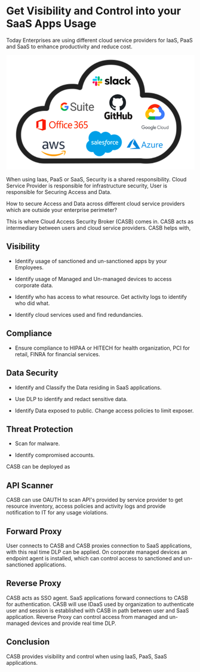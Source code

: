 # Get Visibility and Control into your SaaS Apps Usage

Today Enterprises are using different cloud service providers for IaaS, PaaS and SaaS to enhance productivity and reduce cost.

![Alt text](img/casb.png?raw=true "casb")

When using Iaas, PaaS or SaaS, Security is a shared responsibility. Cloud Service Provider is responsible for infrastructure security, User is responsible for Securing Access and Data.

How to secure Access and Data across different cloud service providers which are outside your enterprise perimeter?

This is where Cloud Access Security Broker (CASB) comes in. CASB acts as intermediary between users and cloud service providers. CASB helps with,

## Visibility

- Identify usage of sanctioned and un-sanctioned apps by your Employees. 

- Identify usage of Managed and Un-managed devices to access corporate data.

- Identify who has access to what resource. Get activity logs to identify who did what.

- Identify cloud services used and find redundancies. 

## Compliance

- Ensure compliance to HIPAA or HITECH for health organization, PCI for retail, FINRA for financial services.

## Data Security

- Identify and Classify the Data residing in SaaS applications. 

- Use DLP to identify and redact sensitive data.

- Identify Data exposed to public. Change access policies to limit exposer.

## Threat Protection

- Scan for malware. 

- Identify compromised accounts.



CASB can be deployed as 

## API Scanner

CASB can use OAUTH to scan API's provided by service provider to get resource inventory, access policies and activity logs and provide notification to IT for any usage violations.

## Forward Proxy

User connects to CASB and CASB proxies connection to SaaS applications, with this real time DLP can be applied. On corporate managed devices an endpoint agent is installed, which can control access to sanctioned and un-sanctioned applications.

## Reverse Proxy 

CASB acts as SSO agent. SaaS applications forward connections to CASB for authentication. CASB will use IDaaS used by organization to authenticate user and session is established with CASB in path between user and SaaS application. Reverse Proxy can control access from managed and un-managed devices and provide real time DLP. 

## Conclusion

CASB provides visibility and control when using IaaS, PaaS, SaaS applications.




